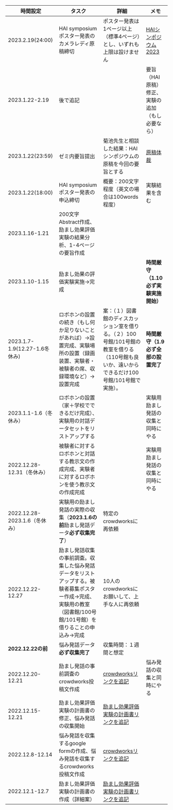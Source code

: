 |時間設定|タスク|詳細|メモ|
|----|----|----|----|
|2023.2.19(24:00)|HAI symposium ポスター発表のカメラレディ原稿締切|ポスター発表は1ページ以上（標準4ページ）とし、いずれも上限は設けません|[HAIシンポジウム 2023](https://hai-conference.net/symp2023/information.php)|
|2023.1.22-2.19|後で追記||要旨（HAI原稿）修正、実験の追加（もし必要なら）|
|2023.1.22(23:59)|ゼミ内要旨提出|菊池先生と相談した結果：HAIシンポジウムの原稿を今回の要旨とする|[原稿体裁](https://www.ai-gakkai.or.jp/sig/announce/sig-style/)|
|2023.1.22(18:00)|HAI symposium ポスター発表の申込締切|概要：200文字程度（英文の場合は100words程度）|実験結果を含む|
|2023.1.16-1.21|200文字Abstract作成、励まし効果評価実験の結果分析、1-4ページの要旨作成|||
|2023.1.10-1.15|励まし効果の評価実験実施→完成||**時間厳守（1.10必ず実験実施開始）**|
|2023.1.7-1.9(12.27-1.6冬休み)|ロボホンの設置の続き（もし何か足りないことがあれば）→設置完成、実験場所の設置（録画装置、実験者・被験者の席、収録環境など）→設置完成|案：（１）図書館のディスカッション室を借りる。（２）100号館/101号館の教室を借りる（110号館も良いか、遠いからできるだけ100号館/101号館で実施）。|**時間厳守（1.9必ず全部の設置完了**|
|2023.1.1-1.6（冬休み）|ロボホンの設置（家＋学校でできるだけ完成）、実験用の対話データセットをリストアップする||実験用励まし発話の収集と同時にやる|
|2022.12.28-12.31（冬休み）|被験者に対するロボホンと対話する教示文の作成完成、実験者に対するロボホンを使う教示文の作成完成||実験用励まし発話の収集と同時にやる|
|2022.12.28-2023.1.6（冬休み）|実験用の励まし発話の実際の収集（**2023.1.6の前**励まし発話データ**必ず収集完了**）|特定のcrowdworksに再依頼||
|2022.12.22-12.27|励まし発話収集の事前調査。収集した悩み発話データをリストアップする。被験者募集ポスター作成→完成、実験用の教室（図書館/100号館/101号館）を借りることの申込み→完成|10人のcrowdworksにお願いして、上手な人に再依頼||
|**2022.12.22の前**|悩み発話データ**必ず収集完了**|収集時間：１週間と想定||
|2022.12.20-12.21|励まし発話の事前調査のcrowdworks投稿文作成|[crowdworksリンクを追記]()|悩み発話の収集と同時にやる|
|2022.12.15-12.21|励まし効果評価実験の計画書の修正、悩み発話の収集開始|[励まし効果評価実験の計画書リンクを追記]()||
|2022.12.8-12.14|悩み発話を収集するgoogle formの作成、悩み発話を収集するcrowdworks投稿文作成|[crowdworksリンクを追記]()||
|2022.12.1-12.7|励まし効果評価実験の計画書の作成（詳細案）|[励まし効果評価実験の計画書リンクを追記]()||
